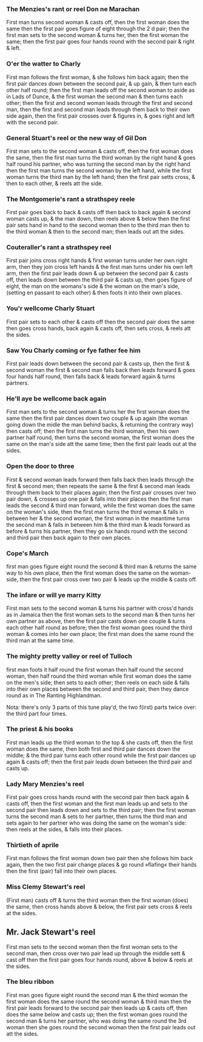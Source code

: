 ### The Menzies's rant or reel Don ne Marachan

First man turns second woman & casts off, then the first woman does the same then the first pair goes figure of eight through the 2 d pair; then the first man sets to the second woman & turns her, then the first woman the same; then the first pair goes four hands round with the second pair & right & left.

### O'er the watter to Charly

First man follows the first woman, & she follows him back again; then the first pair dances down between the second pair, & up gain, & then turn each other half round; then the first man leads off the second woman to aside as in Lads of Dunce, & the first woman the second man & then turns each other; then the first and second woman leads through the first and second man, then the first and second man leads through them back to their own side again, then the first pair crosses over & figures in, & goes right and left with the second pair.

### General Stuart's reel or the new way of Gil Don

First man sets to the second woman & casts off, then the first woman does the same, then the first man turns the third woman by the right hand & goes half round his partner, who was turning the second man by the right hand then the first man turns the second woman by the left hand, while the first woman turns the third man by the left hand; then the first pair setts cross, & then to each other, & reels att the side.

### The Montgomerie's rant a strathspey reele

First pair goes back to back & casts off then back to back again & second woman casts up, & the man down, then reels above & below then the first pair sets hand in hand to the second woman then to the third man then to the third woman & then to the second man; then leads out att the sides.

### Couteraller's rant a strathspey reel

First pair joins cross right hands & first woman turns under her own right arm, then they join cross left hands & the first man turns under his own left arm, then the first pair leads down & up between the second pair & casts off, then leads down between the third pair & casts up, then goes figure of eight, the man on the womans's side & the woman on the man's side, (setting en passant to each other) & then foots it into their own places.

### You'r wellcome Charly Stuart

First pair sets to each other & casts off then the second pair does the same then goes cross hands, back again & casts off, then sets cross, & reels att the sides.

### Saw You Charly coming or fye father fee him

First pair leads down between the second pair & casts up, then the first & second woman the first & second man falls back then leads forward & goes four hands half round, then falls back & leads forward again & turns partners.

### He'll aye be wellcome back again

First man sets to the second woman & turns her the first woman does the same then the first pair dances down two couple & up again (the woman going down the midle the man behind backs, & returning the contrary way) then casts off; then the first man turns the third woman, then his own partner half round, then turns the second woman, the first woman does the same on the man's side att the same time; then the first pair leads out at the sides.

### Open the door to three

First & second woman leads forward then falls back then leads through the first & second men; then repeats the same & the first & second man leads through them back to their places again; then the first pair crosses over two pair down, & crosses up one pair & falls into their places then the first man leads the second & third man forward, while the first woman does the same on the woman's side, then the first man turns the third woman & falls in between her & the second woman, the first woman in the meantime turns the second man & falls in between him & the third man & leads forward as before & turns his partner, then they go six hands round with the second and third pair then back again to their own places.

### Cope's March

first man goes figure eight round the second & third man & returns the same way to his own place, then the first woman does the same on the woman-side, then the first pair cross over two pair & leads up the middle & casts off.

### The infare or will ye marry Kitty

First man sets to the second woman & turns his partner with cross'd hands as in Jamaica then the first woman sets to the second man & then turns her own partner as above, then the first pair casts down one couple & turns each other half round as before; then the first woman goes round the third woman & comes into her own place; the first man does the same round the third man at the same time.

### The mighty pretty valley or reel of Tulloch

first man foots it half round the first woman then half round the second woman, then half round the third woman while first woman does the same on the men's side; then sets to each other; then reels on each side & falls into their own places between the second and third pair, then they dance round as in The Ranting Highlandman.

Nota: there's only 3 parts of this tune play'd, the two f(irst) parts twice over: the third part four times.

### The priest & his books

First man leads up the third woman to the top & she casts off, then the first woman does the same, then both first and third pair dances down the middle; & the third pair turns each other round while the first pair dances up again & casts off; then the first pair leads down between the third pair and casts up.

### Lady Mary Menzies's reel

First pair goes cross hands round with the second pair then back again & casts off, then the first woman and the first man leads up and sets to the second pair then leads down and sets to the third pair; then the first woman turns the second man & sets to her partner, then turns the third man and sets again to her partner who was doing the same on the woman's side: then reels at the sides, & falls into their places.

### Thirtieth of aprile

First man follows the first woman down two pair then she follows him back again, then the two first pair change places & go round »flafing« their hands then the first (pair) fall into their own places.

### Miss Clemy Stewart's reel

(First man) casts off & turns the third woman then the first woman (does) the same, then cross hands above & below, the first pair sets cross & reels at the sides.

## Mr. Jack Stewart's reel

First man sets to the second woman then the first woman sets to the second man, then cross over two pair lead up through the middle sett & cast off then the first pair goes four hands round, above & below & reels at the sides.

### The bleu ribbon

First man goes figure eight round the second man & the third woman the first woman does the same round the second woman & third man then the first pair leads forward to the second pair then leads up & casts off, then does the same below and casts up; then the first woman goes round the second man & turns her partner, who was doing the same round the 3rd woman then she goes round the second woman then the first pair leads out att the sides.
